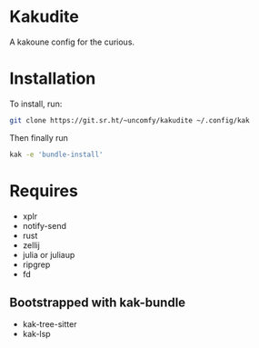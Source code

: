 # Kakudite

A kakoune config for the curious. 

# Installation

To install, run:

```bash
git clone https://git.sr.ht/~uncomfy/kakudite ~/.config/kak
```

Then finally run

```bash
kak -e 'bundle-install'
```

# Requires

- xplr
- notify-send
- rust
- zellij
- julia or juliaup
- ripgrep
- fd

## Bootstrapped with kak-bundle
- kak-tree-sitter
- kak-lsp
